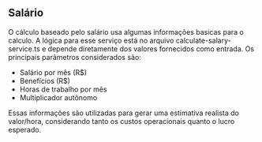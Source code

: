 ## Salário

O cálculo baseado pelo salário usa algumas informações basicas para o calculo. A lógica para esse serviço está no arquivo calculate-salary-service.ts e depende diretamente dos valores fornecidos como entrada. Os principais parâmetros considerados são:

* Salário por mês (R$)
* Benefícios (R$)
* Horas de trabalho por mês
* Multiplicador autônomo

Essas informações são utilizadas para gerar uma estimativa realista do valor/hora, considerando tanto os custos operacionais quanto o lucro esperado.